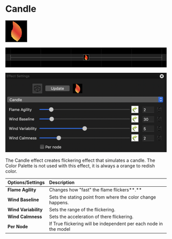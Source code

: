 # Candle

![Icon](../../.gitbook/assets/image%20%28741%29.png)

![Sequencer Grid](../../.gitbook/assets/image%20%28232%29.png)

![](../../.gitbook/assets/image%20%28175%29.png)



The Candle effect creates flickering effect that simulates a candle. The Color Palette is not used with this effect, it is always a orange to redish color.

| **Options/Settings** | **Description** |
| :--- | :--- |
| **Flame Agility** | Changes how "fast" the flame flickers**.** |
| **Wind Baseline** | Sets the stating point from where the color change happens. |
| **Wind Variability** | Sets the range of the flickering. |
| **Wind Calmness** | Sets the acceleration of there flickering. |
| **Per Node** | If True flickering will be independent per each node in the model |

